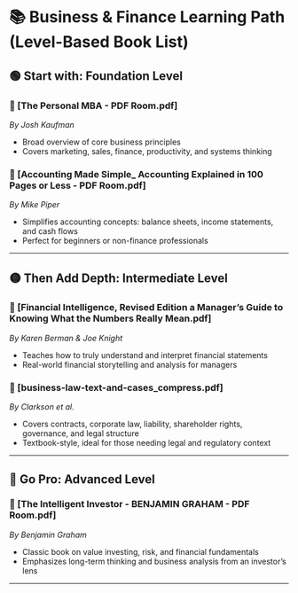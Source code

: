 # 📚 Business & Finance Learning Path (Level-Based Book List)

## 🟢 Start with: Foundation Level

### 📘 [The Personal MBA - PDF Room.pdf]  
*By Josh Kaufman*  
- Broad overview of core business principles  
- Covers marketing, sales, finance, productivity, and systems thinking  

### 📗 [Accounting Made Simple_ Accounting Explained in 100 Pages or Less - PDF Room.pdf]  
*By Mike Piper*  
- Simplifies accounting concepts: balance sheets, income statements, and cash flows  
- Perfect for beginners or non-finance professionals  

---

## 🟡 Then Add Depth: Intermediate Level

### 📘 [Financial Intelligence, Revised Edition a Manager’s Guide to Knowing What the Numbers Really Mean.pdf] 
*By Karen Berman & Joe Knight*  
- Teaches how to truly understand and interpret financial statements  
- Real-world financial storytelling and analysis for managers  

### 📙 [business-law-text-and-cases_compress.pdf]  
*By Clarkson et al.*  
- Covers contracts, corporate law, liability, shareholder rights, governance, and legal structure  
- Textbook-style, ideal for those needing legal and regulatory context  

---

## 🔴 Go Pro: Advanced Level

### 📕 [The Intelligent Investor - BENJAMIN GRAHAM - PDF Room.pdf] 
*By Benjamin Graham*  
- Classic book on value investing, risk, and financial fundamentals  
- Emphasizes long-term thinking and business analysis from an investor’s lens  
 
---
 
